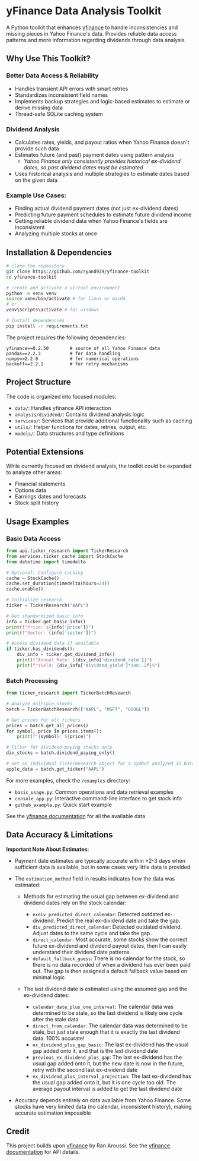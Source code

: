 # yFinance Data Analysis Toolkit

A Python toolkit that enhances [yfinance](https://github.com/ranaroussi/yfinance) to handle inconsistencies and missing pieces in Yahoo Finance's data. Provides reliable data access patterns and more information regarding dividends through data analysis.

## Why Use This Toolkit?

### Better Data Access & Reliability

- Handles transient API errors with smart retries
- Standardizes inconsistent field names
- Implements backup strategies and logic-based estimates to estimate or derive missing data
- Thread-safe SQLite caching system

### Dividend Analysis

- Calculates rates, yields, and payout ratios when Yahoo Finance doesn't provide such data
- Estimates future (and past) payment dates using pattern analysis
  - _Yahoo Finance only consistently provides historical **ex**-dividend dates, so past dividend dates must be estimated_
- Uses historical analysis and multiple strategies to estimate dates based on the given data

### Example Use Cases:

- Finding actual dividend payment dates (not just ex-dividend dates)
- Predicting future payment schedules to estimate future dividend income
- Getting reliable dividend data when Yahoo Finance's fields are inconsistent
- Analyzing multiple stocks at once

## Installation & Dependencies

```bash
# clone the repository
git clone https://github.com/ryand939/yfinance-toolkit
cd yfinance-toolkit

# create and activate a virtual environment
python -m venv venv
source venv/bin/activate # for linux or macOS
# or
venv\Scripts\activate # for windows

# Install dependencies
pip install -r requirements.txt
```

The project requires the following dependencies:

```
yfinance==0.2.50        # source of all Yahoo Finance data
pandas==2.2.3           # for data handling
numpy==2.2.0            # for numerical operations
backoff==2.2.1          # for retry mechanisms
```

## Project Structure

The code is organized into focused modules:

- `data/`: Handles yfinance API interaction
- `analysis/dividend/`: Contains dividend analysis logic
- `services/`: Services that provide additional functionality such as caching
- `utils/`: Helper functions for dates, retries, output, etc.
- `models/`: Data structures and type definitions

## Potential Extensions

While currently focused on dividend analysis, the toolkit could be expanded to analyze other areas:

- Financial statements
- Options data
- Earnings dates and forecasts
- Stock split history

## Usage Examples

### Basic Data Access

```python
from api.ticker_research import TickerResearch
from services.ticker_cache import StockCache
from datetime import timedelta

# Optional: Configure caching
cache = StockCache()
cache.set_duration(timedelta(hours=24))
cache.enable()

# Initialize research
ticker = TickerResearch("AAPL")

# Get standardized basic info
info = ticker.get_basic_info()
print(f"Price: ${info['price']}")
print(f"Sector: {info['sector']}")

# Access dividend data if available
if ticker.has_dividends():
    div_info = ticker.get_dividend_info()
    print(f"Annual Rate: ${div_info['dividend_rate']}")
    print(f"Yield: {div_info['dividend_yield']*100:.2f}%")
```

### Batch Processing

```python
from ticker_research import TickerBatchResearch

# Analyze multiple stocks
batch = TickerBatchResearch(["AAPL", "MSFT", "GOOGL"])

# Get prices for all tickers
prices = batch.get_all_prices()
for symbol, price in prices.items():
    print(f"{symbol}: ${price}")

# Filter for dividend-paying stocks only
div_stocks = batch.dividend_paying_only()

# Get an individual TickerResearch object for a symbol analyzed in batch
apple_data = batch.get_ticker("AAPL")
```

For more examples, check the `/examples` directory:

- `basic_usage.py`: Common operations and data retrieval examples
- `console_app.py`: Interactive command-line interface to get stock info
- `github_example.py`: Quick start example

See the [yfinance documentation](https://ranaroussi.github.io/yfinance/index.html) for all the available data

## Data Accuracy & Limitations

**Important Note About Estimates:**

- Payment date estimates are typically accurate within ±2-3 days when sufficient data is available, but in some cases very little data is provided
- The `estimation_method` field in results indicates how the data was estimated:

  - Methods for estimating the usual gap between ex-dividend and dividend dates rely on the stock calendar:

    - `exdiv_predicted_direct_calendar`: Detected outdated ex-dividend. Predict the real ex-dividend date and take the gap.
    - `div_predicted_direct_calendar`: Detected outdated dividend. Adjust dates to the same cycle and take the gap.
    - `direct_calendar`: Most accurate, some stocks show the correct future ex-dividend and dividend payout dates, then I can easily understand their dividend date patterns
    - `default_fallback_guess`: There is no calendar for the stock, so there is no data recorded of when a dividend has ever been paid out. The gap is then assigned a default fallback value based on minimal logic

  - The last dividend date is estimated using the assumed gap and the ex-dividend dates:
    - `calendar_date_plus_one_interval`: The calendar data was determined to be stale, so the last dividend is likely one cycle after the stale data
    - `direct_from_calendar`: The calendar data was determined to be stale, but just stale enough that it is exactly the last dividend data. 100% accurate!
    - `ex_dividend_plus_gap_basic`: The last ex-dividend has the usual gap added onto it, and that is the last dividend date
    - `previous_ex_dividend_plus_gap`: The last ex-dividend has the usual gap added onto it, but the new date is now in the future, retry with the second last ex-dividend date
    - `ex_dividend_plus_interval_projection`: The last ex-dividend has the usual gap added onto it, but it is one cycle too old. The average payout interval is added to get the last dividend date

- Accuracy depends entirely on data available from Yahoo Finance. Some stocks have very limited data (no calendar, inconsistent history), making accurate estimation impossible

## Credit

This project builds upon [yfinance](https://github.com/ranaroussi/yfinance) by Ran Aroussi. See the [yfinance documentation](https://ranaroussi.github.io/yfinance/index.html) for API details.
